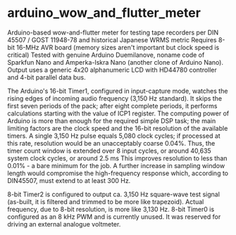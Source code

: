 # arduino_wow_and_flutter_meter
Arduino-based wow-and-flutter meter for testing tape recorders per DIN 45507  / GOST 11948-78 and historical Japanese WRMS metric
Requires 8-bit 16-MHz AVR board (memory sizes aren't important but clock speed is critical)
Tested with genuine Arduino Duemilanove, noname code of Sparkfun Nano and Amperka-Iskra Nano (another clone of Arduino Nano). Output uses
a generic 4x20 alphanumeric LCD with HD44780 controller and 4-bit parallel data bus.

The Arduino's 16-bit Timer1, configured in input-capture mode, watches the rising edges of incoming audio frequency (3,150 Hz standard). 
It skips the first seven periods of the pack; after eight complete periods, it performs calculations starting with the value of ICP1 register.
The computing power of Arduino is more than enough for the required simple DSP task; the main limiting factors are the clock speed and the
16-bit resolution of the available timers. A single 3,150 Hz pulse equals 5,080 clock cycles; if processed at this rate, resolution would be
an unacceptably coarse 0.04%. Thus, the timer count window is extended over 8 input cycles, or around 40,635 system clock cycles, or around 2.5 ms
This improves resolution to less than 0.01% - a bare minimum for the job. A further increase in sampling window length would compromise the 
high-frequency response which, according to DIN45507, must extend to at least 300 Hz.

8-bit Timer2 is configured to output ca. 3,150 Hz square-wave test signal (as-built, it is filtered and trimmed to be more like trapezoid). Actual
frequency, due to 8-bit resolution, is more like 3,130 Hz.
8-bit Timer0 is configured as an 8 kHz PWM and is currently unused. It was reserved for driving an external analogue voltmeter.
